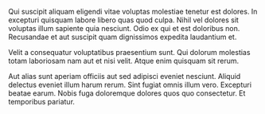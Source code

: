 Qui suscipit aliquam eligendi vitae voluptas molestiae tenetur est dolores. In excepturi quisquam labore libero quas quod culpa. Nihil vel dolores sit voluptas illum sapiente quia nesciunt. Odio ex qui et est doloribus non. Recusandae et aut suscipit quam dignissimos expedita laudantium et.
 Velit a consequatur voluptatibus praesentium sunt. Qui dolorum molestias totam laboriosam nam aut et nisi velit. Atque enim quisquam sit rerum.
 Aut alias sunt aperiam officiis aut sed adipisci eveniet nesciunt. Aliquid delectus eveniet illum harum rerum. Sint fugiat omnis illum vero. Excepturi beatae earum. Nobis fuga doloremque dolores quos quo consectetur. Et temporibus pariatur.